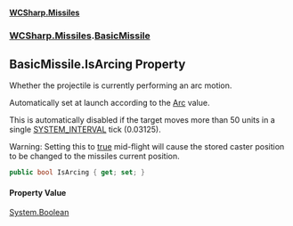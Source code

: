 #### [WCSharp\.Missiles](README.md 'README')
### [WCSharp\.Missiles](WCSharp.Missiles.md 'WCSharp\.Missiles').[BasicMissile](WCSharp.Missiles.BasicMissile.md 'WCSharp\.Missiles\.BasicMissile')

## BasicMissile\.IsArcing Property

Whether the projectile is currently performing an arc motion\.

Automatically set at launch according to the [Arc](WCSharp.Missiles.BasicMissile.Arc.md 'WCSharp\.Missiles\.BasicMissile\.Arc') value.

This is automatically disabled if the target moves more than 50 units in a single [SYSTEM\_INTERVAL](../WCSharp.Events/WCSharp.Events.PeriodicEvents.SYSTEM_INTERVAL.md 'WCSharp\.Events\.PeriodicEvents\.SYSTEM\_INTERVAL') tick (0.03125).

Warning: Setting this to [true](https://docs.microsoft.com/en-us/dotnet/csharp/language-reference/builtin-types/bool 'https://docs\.microsoft\.com/en\-us/dotnet/csharp/language\-reference/builtin\-types/bool') mid-flight will cause the stored caster position to be changed to the missiles current position.

```csharp
public bool IsArcing { get; set; }
```

#### Property Value
[System\.Boolean](https://learn.microsoft.com/en-us/dotnet/api/system.boolean 'System\.Boolean')